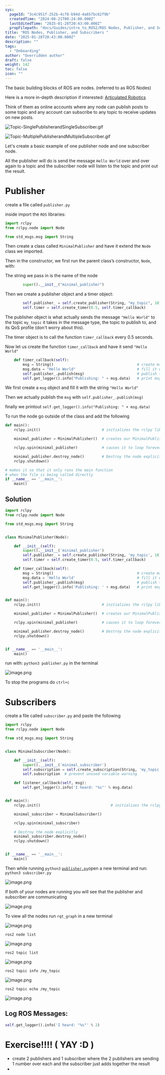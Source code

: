 ```yaml
---
sys:
  pageId: "3c4c951f-252b-4cf8-b94d-4a657bc62f9b"
  createdTime: "2024-08-21T00:24:00.000Z"
  lastEditedTime: "2025-01-28T20:43:00.000Z"
  propFilepath: "docs/Guides/intro_to_ROS2/ROS Nodes, Publisher, and Subscribers .md"
title: "ROS Nodes, Publisher, and Subscribers "
date: "2025-01-28T20:43:00.000Z"
description: ""
tags:
  - "Onboarding"
author: "Overridden author"
draft: false
weight: 142
toc: false
icon: ""
---
```


The basic building blocks of ROS are nodes. (referred to as ROS Nodes)

Here is a more in-depth description if interested: [Articulated Robotics](https://articulatedrobotics.xyz/tutorials/ready-for-ros/ros-overview#2-nodes)

Think of them as online accounts where any node can publish posts to some topic and any account can subscribe to any topic to receive updates on new posts.

![Topic-SinglePublisherandSingleSubscriber.gif](https://docs.ros.org/en/humble/_images/Topic-SinglePublisherandSingleSubscriber.gif)

![Topic-MultiplePublisherandMultipleSubscriber.gif](https://docs.ros.org/en/humble/_images/Topic-MultiplePublisherandMultipleSubscriber.gif)

Let's create a basic example of one publisher node and one subscriber node.

All the publisher will do is send the message `Hello World` over and over again to a topic and the subscriber node will listen to the topic and print out the result.

# Publisher

create a file called `publisher.py` 

inside import the `ROS` libraries:

```python
import rclpy
from rclpy.node import Node

from std_msgs.msg import String
```

Then create a class called `MinimalPublisher` and have it extend the `Node` class we imported.

Then in the constructor, we first run the parent class’s constructor, `Node`, with:

The string we pass in is the name of the node

```python
        super().__init__("minimal_publisher")
```

Then we create a publisher object and a timer object:

```python
        self.publisher_ = self.create_publisher(String, "my_topic", 10)
        self.timer = self.create_timer(0.5, self.timer_callback)
```

The publisher object is what actually sends the message `"Hello World"` to the topic `my_topic` it takes in the message type, the topic to publish to, and its QoS profile (don't worry about this).

The timer object is to call the function `timer_callback` every 0.5 seconds.

Now let us create the function `timer_callback` and have it send `"Hello World"`

```python
    def timer_callback(self):
        msg = String()                                      # create msg object
        msg.data = "Hello World"                            # fill it with data
        self.publisher_.publish(msg)                        # publish the message
        self.get_logger().info("Publishing: " + msg.data)   # print msg
```

We first create a `msg` object and fill it with the string `"Hello World"`

Then we actually publish the `msg` with `self.publisher_.publish(msg)`

finally we printout `self.get_logger().info("Publishing: " + msg.data)`

To run the node go outside of the class and add the following

```python
def main():
    rclpy.init()                            # initializes the rclpy library

    minimal_publisher = MinimalPublisher()  # creates our MinimalPublisher object

    rclpy.spin(minimal_publisher)           # causes it to loop forever

    minimal_publisher.destroy_node()        # Destroy the node explicitly
    rclpy.shutdown()

# makes it so that it only runs the main function
# when the file is being called directly
if __name__ == '__main__': 
    main()
```

## Solution

```python
import rclpy
from rclpy.node import Node

from std_msgs.msg import String


class MinimalPublisher(Node):

    def __init__(self):
        super().__init__('minimal_publisher')
        self.publisher_ = self.create_publisher(String, 'my_topic', 10)
        self.timer = self.create_timer(0.5, self.timer_callback)

    def timer_callback(self):
        msg = String()                                      # create msg object
        msg.data = 'Hello World'                            # fill it with data
        self.publisher_.publish(msg)                        # publish the message
        self.get_logger().info('Publishing: ' + msg.data)   # print msg


def main():
    rclpy.init()                            # initializes the rclpy library

    minimal_publisher = MinimalPublisher()  # creates our MinimalPublisher object

    rclpy.spin(minimal_publisher)           # causes it to loop forever

    minimal_publisher.destroy_node()        # Destroy the node explicitly
    rclpy.shutdown()


if __name__ == '__main__':
    main()
```

run with: `python3 publisher.py` in the terminal

![image.png](https://prod-files-secure.s3.us-west-2.amazonaws.com/d518164a-d88e-44d1-a4ee-3adb3bd8bce0/9214accb-ad5b-44f1-a31c-b3167c59138b/image.png?X-Amz-Algorithm=AWS4-HMAC-SHA256&X-Amz-Content-Sha256=UNSIGNED-PAYLOAD&X-Amz-Credential=ASIAZI2LB4663EF7WIER%2F20250310%2Fus-west-2%2Fs3%2Faws4_request&X-Amz-Date=20250310T100816Z&X-Amz-Expires=3600&X-Amz-Security-Token=IQoJb3JpZ2luX2VjEEIaCXVzLXdlc3QtMiJHMEUCIQCRGF7H%2FUCA33%2BD4R7aMoPcTVuh7T9jPB7D65%2FfvOtRgAIgHGbPKrDpj%2B9tmGzQkMJpS7GYCLYjplg%2B2aIeR29fyLkqiAQIi%2F%2F%2F%2F%2F%2F%2F%2F%2F%2F%2FARAAGgw2Mzc0MjMxODM4MDUiDCHhejBZ4p7XyJSMqSrcA032Y2DYPz2bowCCMalYsV6FJGeL9HVbBUKXTzSiout9hLjQflDrMh8hcXttcN%2BzXTe5YvpiDXyJifaYOh4%2B5Irm1fg1%2F6Xa%2FgbpFTKgWyZf%2Bc9bRJWRHakbuRUBb7o%2BwWx%2Bcn8Or8hVZIgFvZQoim1TUYV2yYhLKL8RxqvjxWnjjsPbbDA6Cr3XeIrWDSNKbHBdNHgydRF6zZFJ%2BxvAtzHqK8vr2sHKnI9m5qPBg74IHcT6q8G0xiGiGKy2GvjN%2BRX5DpGqq7lAHr%2BEYbXLd39syt%2BrJbnIJkliqMVKtICOmY14mF5opXyUN0r1sPE%2FH9XMXzuStfLsW4y116L3SEqzAV8UGhEcCjMIC%2BYjnGFPiMqO99t1fKY5EgBzRAL%2Bdw4SEXY9KF1gqz%2BJAziY%2F7Q7ruGl6msDaKK6vuiuLtxxUUGGuzvSFIDzSnSZ1QUZILLSKxZvb4bADSTcunBhrToJ%2Fy%2Fo7wK6GnRJiJ8hYD7Eed8gZuQK8Wt6IgR5KfZR1r9t3xo4M%2BNV0nC2F6ctiYDLBbwXDhIgIC2%2BI3pfHltMelzM%2FdWCqfOu2eVqUErPQxksMUDg%2F6mM6TTqdzmKYWKaIF2rpclKpPX6XyJGLPZyrSbfB%2F2eSQ8qR1UYMK7our4GOqUBX5aGEK4scIpdNZKl14NjY7AledrvgpnWrPbIabvruw%2FKIE9q2kBF%2BWQ1rCMa9IXa%2F%2FM2IjVYh8ItDLnir%2FLixPOH2vLfxcXea93yez8vGC1BN%2BKdmJUlQk1RDMLSmb9r36CceRqW6loDMP9gUyHhdULEM9V7KYa2wVE8h4Mpz3EBdk7qhSjJyq4s4AY%2FH9km763LnsQI5l%2BgsoZOR1YbRFE751FW&X-Amz-Signature=1dfeb2efc1757271a09527e98c4ab96a9eb46993743ffb3d1f5b4b383630dda4&X-Amz-SignedHeaders=host&x-id=GetObject)

To stop the programs do `ctrl+c`

# Subscribers

create a file called `subscriber.py` and paste the following

```python
import rclpy
from rclpy.node import Node

from std_msgs.msg import String


class MinimalSubscriber(Node):

    def __init__(self):
        super().__init__('minimal_subscriber')
        self.subscription = self.create_subscription(String, 'my_topic', self.listener_callback, 10)
        self.subscription  # prevent unused variable warning

    def listener_callback(self, msg):
        self.get_logger().info('I heard: "%s"' % msg.data)


def main():
    rclpy.init()                                # initializes the rclpy library

    minimal_subscriber = MinimalSubscriber()

    rclpy.spin(minimal_subscriber)

    # Destroy the node explicitly
    minimal_subscriber.destroy_node()
    rclpy.shutdown()


if __name__ == '__main__':
    main()
```

Then while running `python3` [`publisher.py`](http://publisher.py/)open a new terminal and run: `python3 subscriber.py` 

![image.png](https://prod-files-secure.s3.us-west-2.amazonaws.com/d518164a-d88e-44d1-a4ee-3adb3bd8bce0/611fccf2-c738-4dbd-94e9-98f209092866/image.png?X-Amz-Algorithm=AWS4-HMAC-SHA256&X-Amz-Content-Sha256=UNSIGNED-PAYLOAD&X-Amz-Credential=ASIAZI2LB4663EF7WIER%2F20250310%2Fus-west-2%2Fs3%2Faws4_request&X-Amz-Date=20250310T100816Z&X-Amz-Expires=3600&X-Amz-Security-Token=IQoJb3JpZ2luX2VjEEIaCXVzLXdlc3QtMiJHMEUCIQCRGF7H%2FUCA33%2BD4R7aMoPcTVuh7T9jPB7D65%2FfvOtRgAIgHGbPKrDpj%2B9tmGzQkMJpS7GYCLYjplg%2B2aIeR29fyLkqiAQIi%2F%2F%2F%2F%2F%2F%2F%2F%2F%2F%2FARAAGgw2Mzc0MjMxODM4MDUiDCHhejBZ4p7XyJSMqSrcA032Y2DYPz2bowCCMalYsV6FJGeL9HVbBUKXTzSiout9hLjQflDrMh8hcXttcN%2BzXTe5YvpiDXyJifaYOh4%2B5Irm1fg1%2F6Xa%2FgbpFTKgWyZf%2Bc9bRJWRHakbuRUBb7o%2BwWx%2Bcn8Or8hVZIgFvZQoim1TUYV2yYhLKL8RxqvjxWnjjsPbbDA6Cr3XeIrWDSNKbHBdNHgydRF6zZFJ%2BxvAtzHqK8vr2sHKnI9m5qPBg74IHcT6q8G0xiGiGKy2GvjN%2BRX5DpGqq7lAHr%2BEYbXLd39syt%2BrJbnIJkliqMVKtICOmY14mF5opXyUN0r1sPE%2FH9XMXzuStfLsW4y116L3SEqzAV8UGhEcCjMIC%2BYjnGFPiMqO99t1fKY5EgBzRAL%2Bdw4SEXY9KF1gqz%2BJAziY%2F7Q7ruGl6msDaKK6vuiuLtxxUUGGuzvSFIDzSnSZ1QUZILLSKxZvb4bADSTcunBhrToJ%2Fy%2Fo7wK6GnRJiJ8hYD7Eed8gZuQK8Wt6IgR5KfZR1r9t3xo4M%2BNV0nC2F6ctiYDLBbwXDhIgIC2%2BI3pfHltMelzM%2FdWCqfOu2eVqUErPQxksMUDg%2F6mM6TTqdzmKYWKaIF2rpclKpPX6XyJGLPZyrSbfB%2F2eSQ8qR1UYMK7our4GOqUBX5aGEK4scIpdNZKl14NjY7AledrvgpnWrPbIabvruw%2FKIE9q2kBF%2BWQ1rCMa9IXa%2F%2FM2IjVYh8ItDLnir%2FLixPOH2vLfxcXea93yez8vGC1BN%2BKdmJUlQk1RDMLSmb9r36CceRqW6loDMP9gUyHhdULEM9V7KYa2wVE8h4Mpz3EBdk7qhSjJyq4s4AY%2FH9km763LnsQI5l%2BgsoZOR1YbRFE751FW&X-Amz-Signature=ca9ab837db2a7c033f1ae7debfa3bf691a89b4b997c908f6e9f1946a8f7f99ac&X-Amz-SignedHeaders=host&x-id=GetObject)

If both of your nodes are running you will see that the publisher and subscriber are communicating

![image.png](https://prod-files-secure.s3.us-west-2.amazonaws.com/d518164a-d88e-44d1-a4ee-3adb3bd8bce0/eea428b5-1cf0-43bb-a30b-81cbaf6c5c78/image.png?X-Amz-Algorithm=AWS4-HMAC-SHA256&X-Amz-Content-Sha256=UNSIGNED-PAYLOAD&X-Amz-Credential=ASIAZI2LB4663EF7WIER%2F20250310%2Fus-west-2%2Fs3%2Faws4_request&X-Amz-Date=20250310T100816Z&X-Amz-Expires=3600&X-Amz-Security-Token=IQoJb3JpZ2luX2VjEEIaCXVzLXdlc3QtMiJHMEUCIQCRGF7H%2FUCA33%2BD4R7aMoPcTVuh7T9jPB7D65%2FfvOtRgAIgHGbPKrDpj%2B9tmGzQkMJpS7GYCLYjplg%2B2aIeR29fyLkqiAQIi%2F%2F%2F%2F%2F%2F%2F%2F%2F%2F%2FARAAGgw2Mzc0MjMxODM4MDUiDCHhejBZ4p7XyJSMqSrcA032Y2DYPz2bowCCMalYsV6FJGeL9HVbBUKXTzSiout9hLjQflDrMh8hcXttcN%2BzXTe5YvpiDXyJifaYOh4%2B5Irm1fg1%2F6Xa%2FgbpFTKgWyZf%2Bc9bRJWRHakbuRUBb7o%2BwWx%2Bcn8Or8hVZIgFvZQoim1TUYV2yYhLKL8RxqvjxWnjjsPbbDA6Cr3XeIrWDSNKbHBdNHgydRF6zZFJ%2BxvAtzHqK8vr2sHKnI9m5qPBg74IHcT6q8G0xiGiGKy2GvjN%2BRX5DpGqq7lAHr%2BEYbXLd39syt%2BrJbnIJkliqMVKtICOmY14mF5opXyUN0r1sPE%2FH9XMXzuStfLsW4y116L3SEqzAV8UGhEcCjMIC%2BYjnGFPiMqO99t1fKY5EgBzRAL%2Bdw4SEXY9KF1gqz%2BJAziY%2F7Q7ruGl6msDaKK6vuiuLtxxUUGGuzvSFIDzSnSZ1QUZILLSKxZvb4bADSTcunBhrToJ%2Fy%2Fo7wK6GnRJiJ8hYD7Eed8gZuQK8Wt6IgR5KfZR1r9t3xo4M%2BNV0nC2F6ctiYDLBbwXDhIgIC2%2BI3pfHltMelzM%2FdWCqfOu2eVqUErPQxksMUDg%2F6mM6TTqdzmKYWKaIF2rpclKpPX6XyJGLPZyrSbfB%2F2eSQ8qR1UYMK7our4GOqUBX5aGEK4scIpdNZKl14NjY7AledrvgpnWrPbIabvruw%2FKIE9q2kBF%2BWQ1rCMa9IXa%2F%2FM2IjVYh8ItDLnir%2FLixPOH2vLfxcXea93yez8vGC1BN%2BKdmJUlQk1RDMLSmb9r36CceRqW6loDMP9gUyHhdULEM9V7KYa2wVE8h4Mpz3EBdk7qhSjJyq4s4AY%2FH9km763LnsQI5l%2BgsoZOR1YbRFE751FW&X-Amz-Signature=9ca93610756437376178e3332471d35cc326507471b9e737728281ce81b6be08&X-Amz-SignedHeaders=host&x-id=GetObject)

To view all the nodes run `rqt_graph` in a new terminal

![image.png](https://prod-files-secure.s3.us-west-2.amazonaws.com/d518164a-d88e-44d1-a4ee-3adb3bd8bce0/1d98e964-4318-4d62-b5c4-8c8f78368598/image.png?X-Amz-Algorithm=AWS4-HMAC-SHA256&X-Amz-Content-Sha256=UNSIGNED-PAYLOAD&X-Amz-Credential=ASIAZI2LB4663EF7WIER%2F20250310%2Fus-west-2%2Fs3%2Faws4_request&X-Amz-Date=20250310T100816Z&X-Amz-Expires=3600&X-Amz-Security-Token=IQoJb3JpZ2luX2VjEEIaCXVzLXdlc3QtMiJHMEUCIQCRGF7H%2FUCA33%2BD4R7aMoPcTVuh7T9jPB7D65%2FfvOtRgAIgHGbPKrDpj%2B9tmGzQkMJpS7GYCLYjplg%2B2aIeR29fyLkqiAQIi%2F%2F%2F%2F%2F%2F%2F%2F%2F%2F%2FARAAGgw2Mzc0MjMxODM4MDUiDCHhejBZ4p7XyJSMqSrcA032Y2DYPz2bowCCMalYsV6FJGeL9HVbBUKXTzSiout9hLjQflDrMh8hcXttcN%2BzXTe5YvpiDXyJifaYOh4%2B5Irm1fg1%2F6Xa%2FgbpFTKgWyZf%2Bc9bRJWRHakbuRUBb7o%2BwWx%2Bcn8Or8hVZIgFvZQoim1TUYV2yYhLKL8RxqvjxWnjjsPbbDA6Cr3XeIrWDSNKbHBdNHgydRF6zZFJ%2BxvAtzHqK8vr2sHKnI9m5qPBg74IHcT6q8G0xiGiGKy2GvjN%2BRX5DpGqq7lAHr%2BEYbXLd39syt%2BrJbnIJkliqMVKtICOmY14mF5opXyUN0r1sPE%2FH9XMXzuStfLsW4y116L3SEqzAV8UGhEcCjMIC%2BYjnGFPiMqO99t1fKY5EgBzRAL%2Bdw4SEXY9KF1gqz%2BJAziY%2F7Q7ruGl6msDaKK6vuiuLtxxUUGGuzvSFIDzSnSZ1QUZILLSKxZvb4bADSTcunBhrToJ%2Fy%2Fo7wK6GnRJiJ8hYD7Eed8gZuQK8Wt6IgR5KfZR1r9t3xo4M%2BNV0nC2F6ctiYDLBbwXDhIgIC2%2BI3pfHltMelzM%2FdWCqfOu2eVqUErPQxksMUDg%2F6mM6TTqdzmKYWKaIF2rpclKpPX6XyJGLPZyrSbfB%2F2eSQ8qR1UYMK7our4GOqUBX5aGEK4scIpdNZKl14NjY7AledrvgpnWrPbIabvruw%2FKIE9q2kBF%2BWQ1rCMa9IXa%2F%2FM2IjVYh8ItDLnir%2FLixPOH2vLfxcXea93yez8vGC1BN%2BKdmJUlQk1RDMLSmb9r36CceRqW6loDMP9gUyHhdULEM9V7KYa2wVE8h4Mpz3EBdk7qhSjJyq4s4AY%2FH9km763LnsQI5l%2BgsoZOR1YbRFE751FW&X-Amz-Signature=eed83cac29282a1df48fe7189f8e268a68cc29593dcc7e8cc841a610a0df706d&X-Amz-SignedHeaders=host&x-id=GetObject)

`ros2 node list`

![image.png](https://prod-files-secure.s3.us-west-2.amazonaws.com/d518164a-d88e-44d1-a4ee-3adb3bd8bce0/680ac8cf-e6d9-4164-9ece-5b9a6fccffee/image.png?X-Amz-Algorithm=AWS4-HMAC-SHA256&X-Amz-Content-Sha256=UNSIGNED-PAYLOAD&X-Amz-Credential=ASIAZI2LB4663EF7WIER%2F20250310%2Fus-west-2%2Fs3%2Faws4_request&X-Amz-Date=20250310T100816Z&X-Amz-Expires=3600&X-Amz-Security-Token=IQoJb3JpZ2luX2VjEEIaCXVzLXdlc3QtMiJHMEUCIQCRGF7H%2FUCA33%2BD4R7aMoPcTVuh7T9jPB7D65%2FfvOtRgAIgHGbPKrDpj%2B9tmGzQkMJpS7GYCLYjplg%2B2aIeR29fyLkqiAQIi%2F%2F%2F%2F%2F%2F%2F%2F%2F%2F%2FARAAGgw2Mzc0MjMxODM4MDUiDCHhejBZ4p7XyJSMqSrcA032Y2DYPz2bowCCMalYsV6FJGeL9HVbBUKXTzSiout9hLjQflDrMh8hcXttcN%2BzXTe5YvpiDXyJifaYOh4%2B5Irm1fg1%2F6Xa%2FgbpFTKgWyZf%2Bc9bRJWRHakbuRUBb7o%2BwWx%2Bcn8Or8hVZIgFvZQoim1TUYV2yYhLKL8RxqvjxWnjjsPbbDA6Cr3XeIrWDSNKbHBdNHgydRF6zZFJ%2BxvAtzHqK8vr2sHKnI9m5qPBg74IHcT6q8G0xiGiGKy2GvjN%2BRX5DpGqq7lAHr%2BEYbXLd39syt%2BrJbnIJkliqMVKtICOmY14mF5opXyUN0r1sPE%2FH9XMXzuStfLsW4y116L3SEqzAV8UGhEcCjMIC%2BYjnGFPiMqO99t1fKY5EgBzRAL%2Bdw4SEXY9KF1gqz%2BJAziY%2F7Q7ruGl6msDaKK6vuiuLtxxUUGGuzvSFIDzSnSZ1QUZILLSKxZvb4bADSTcunBhrToJ%2Fy%2Fo7wK6GnRJiJ8hYD7Eed8gZuQK8Wt6IgR5KfZR1r9t3xo4M%2BNV0nC2F6ctiYDLBbwXDhIgIC2%2BI3pfHltMelzM%2FdWCqfOu2eVqUErPQxksMUDg%2F6mM6TTqdzmKYWKaIF2rpclKpPX6XyJGLPZyrSbfB%2F2eSQ8qR1UYMK7our4GOqUBX5aGEK4scIpdNZKl14NjY7AledrvgpnWrPbIabvruw%2FKIE9q2kBF%2BWQ1rCMa9IXa%2F%2FM2IjVYh8ItDLnir%2FLixPOH2vLfxcXea93yez8vGC1BN%2BKdmJUlQk1RDMLSmb9r36CceRqW6loDMP9gUyHhdULEM9V7KYa2wVE8h4Mpz3EBdk7qhSjJyq4s4AY%2FH9km763LnsQI5l%2BgsoZOR1YbRFE751FW&X-Amz-Signature=ff1cfb0d40a691156257c4884a7b513d973c1cbf79c5c5d848140b27a4e3f291&X-Amz-SignedHeaders=host&x-id=GetObject)

`ros2 topic list`

![image.png](https://prod-files-secure.s3.us-west-2.amazonaws.com/d518164a-d88e-44d1-a4ee-3adb3bd8bce0/eee2ebe1-27ef-4a4a-96fb-2ca54126fb29/image.png?X-Amz-Algorithm=AWS4-HMAC-SHA256&X-Amz-Content-Sha256=UNSIGNED-PAYLOAD&X-Amz-Credential=ASIAZI2LB4663EF7WIER%2F20250310%2Fus-west-2%2Fs3%2Faws4_request&X-Amz-Date=20250310T100816Z&X-Amz-Expires=3600&X-Amz-Security-Token=IQoJb3JpZ2luX2VjEEIaCXVzLXdlc3QtMiJHMEUCIQCRGF7H%2FUCA33%2BD4R7aMoPcTVuh7T9jPB7D65%2FfvOtRgAIgHGbPKrDpj%2B9tmGzQkMJpS7GYCLYjplg%2B2aIeR29fyLkqiAQIi%2F%2F%2F%2F%2F%2F%2F%2F%2F%2F%2FARAAGgw2Mzc0MjMxODM4MDUiDCHhejBZ4p7XyJSMqSrcA032Y2DYPz2bowCCMalYsV6FJGeL9HVbBUKXTzSiout9hLjQflDrMh8hcXttcN%2BzXTe5YvpiDXyJifaYOh4%2B5Irm1fg1%2F6Xa%2FgbpFTKgWyZf%2Bc9bRJWRHakbuRUBb7o%2BwWx%2Bcn8Or8hVZIgFvZQoim1TUYV2yYhLKL8RxqvjxWnjjsPbbDA6Cr3XeIrWDSNKbHBdNHgydRF6zZFJ%2BxvAtzHqK8vr2sHKnI9m5qPBg74IHcT6q8G0xiGiGKy2GvjN%2BRX5DpGqq7lAHr%2BEYbXLd39syt%2BrJbnIJkliqMVKtICOmY14mF5opXyUN0r1sPE%2FH9XMXzuStfLsW4y116L3SEqzAV8UGhEcCjMIC%2BYjnGFPiMqO99t1fKY5EgBzRAL%2Bdw4SEXY9KF1gqz%2BJAziY%2F7Q7ruGl6msDaKK6vuiuLtxxUUGGuzvSFIDzSnSZ1QUZILLSKxZvb4bADSTcunBhrToJ%2Fy%2Fo7wK6GnRJiJ8hYD7Eed8gZuQK8Wt6IgR5KfZR1r9t3xo4M%2BNV0nC2F6ctiYDLBbwXDhIgIC2%2BI3pfHltMelzM%2FdWCqfOu2eVqUErPQxksMUDg%2F6mM6TTqdzmKYWKaIF2rpclKpPX6XyJGLPZyrSbfB%2F2eSQ8qR1UYMK7our4GOqUBX5aGEK4scIpdNZKl14NjY7AledrvgpnWrPbIabvruw%2FKIE9q2kBF%2BWQ1rCMa9IXa%2F%2FM2IjVYh8ItDLnir%2FLixPOH2vLfxcXea93yez8vGC1BN%2BKdmJUlQk1RDMLSmb9r36CceRqW6loDMP9gUyHhdULEM9V7KYa2wVE8h4Mpz3EBdk7qhSjJyq4s4AY%2FH9km763LnsQI5l%2BgsoZOR1YbRFE751FW&X-Amz-Signature=ba2c607bb414f1976f882c37534aa6fb876ac3307bfc069feca66850cab6a045&X-Amz-SignedHeaders=host&x-id=GetObject)

`ros2 topic info /my_topic`

![image.png](https://prod-files-secure.s3.us-west-2.amazonaws.com/d518164a-d88e-44d1-a4ee-3adb3bd8bce0/6288ef12-cb9e-406f-b9eb-65feed3a9011/image.png?X-Amz-Algorithm=AWS4-HMAC-SHA256&X-Amz-Content-Sha256=UNSIGNED-PAYLOAD&X-Amz-Credential=ASIAZI2LB4663EF7WIER%2F20250310%2Fus-west-2%2Fs3%2Faws4_request&X-Amz-Date=20250310T100816Z&X-Amz-Expires=3600&X-Amz-Security-Token=IQoJb3JpZ2luX2VjEEIaCXVzLXdlc3QtMiJHMEUCIQCRGF7H%2FUCA33%2BD4R7aMoPcTVuh7T9jPB7D65%2FfvOtRgAIgHGbPKrDpj%2B9tmGzQkMJpS7GYCLYjplg%2B2aIeR29fyLkqiAQIi%2F%2F%2F%2F%2F%2F%2F%2F%2F%2F%2FARAAGgw2Mzc0MjMxODM4MDUiDCHhejBZ4p7XyJSMqSrcA032Y2DYPz2bowCCMalYsV6FJGeL9HVbBUKXTzSiout9hLjQflDrMh8hcXttcN%2BzXTe5YvpiDXyJifaYOh4%2B5Irm1fg1%2F6Xa%2FgbpFTKgWyZf%2Bc9bRJWRHakbuRUBb7o%2BwWx%2Bcn8Or8hVZIgFvZQoim1TUYV2yYhLKL8RxqvjxWnjjsPbbDA6Cr3XeIrWDSNKbHBdNHgydRF6zZFJ%2BxvAtzHqK8vr2sHKnI9m5qPBg74IHcT6q8G0xiGiGKy2GvjN%2BRX5DpGqq7lAHr%2BEYbXLd39syt%2BrJbnIJkliqMVKtICOmY14mF5opXyUN0r1sPE%2FH9XMXzuStfLsW4y116L3SEqzAV8UGhEcCjMIC%2BYjnGFPiMqO99t1fKY5EgBzRAL%2Bdw4SEXY9KF1gqz%2BJAziY%2F7Q7ruGl6msDaKK6vuiuLtxxUUGGuzvSFIDzSnSZ1QUZILLSKxZvb4bADSTcunBhrToJ%2Fy%2Fo7wK6GnRJiJ8hYD7Eed8gZuQK8Wt6IgR5KfZR1r9t3xo4M%2BNV0nC2F6ctiYDLBbwXDhIgIC2%2BI3pfHltMelzM%2FdWCqfOu2eVqUErPQxksMUDg%2F6mM6TTqdzmKYWKaIF2rpclKpPX6XyJGLPZyrSbfB%2F2eSQ8qR1UYMK7our4GOqUBX5aGEK4scIpdNZKl14NjY7AledrvgpnWrPbIabvruw%2FKIE9q2kBF%2BWQ1rCMa9IXa%2F%2FM2IjVYh8ItDLnir%2FLixPOH2vLfxcXea93yez8vGC1BN%2BKdmJUlQk1RDMLSmb9r36CceRqW6loDMP9gUyHhdULEM9V7KYa2wVE8h4Mpz3EBdk7qhSjJyq4s4AY%2FH9km763LnsQI5l%2BgsoZOR1YbRFE751FW&X-Amz-Signature=2483016f69baa99d010062cf9561d776fdd7043bbfcf888d3d7bc6d4feccf10b&X-Amz-SignedHeaders=host&x-id=GetObject)

`ros2 topic echo /my_topic`

![image.png](https://prod-files-secure.s3.us-west-2.amazonaws.com/d518164a-d88e-44d1-a4ee-3adb3bd8bce0/0a6fcb4d-422d-4a6c-a803-749ef4adf2c6/image.png?X-Amz-Algorithm=AWS4-HMAC-SHA256&X-Amz-Content-Sha256=UNSIGNED-PAYLOAD&X-Amz-Credential=ASIAZI2LB4663EF7WIER%2F20250310%2Fus-west-2%2Fs3%2Faws4_request&X-Amz-Date=20250310T100816Z&X-Amz-Expires=3600&X-Amz-Security-Token=IQoJb3JpZ2luX2VjEEIaCXVzLXdlc3QtMiJHMEUCIQCRGF7H%2FUCA33%2BD4R7aMoPcTVuh7T9jPB7D65%2FfvOtRgAIgHGbPKrDpj%2B9tmGzQkMJpS7GYCLYjplg%2B2aIeR29fyLkqiAQIi%2F%2F%2F%2F%2F%2F%2F%2F%2F%2F%2FARAAGgw2Mzc0MjMxODM4MDUiDCHhejBZ4p7XyJSMqSrcA032Y2DYPz2bowCCMalYsV6FJGeL9HVbBUKXTzSiout9hLjQflDrMh8hcXttcN%2BzXTe5YvpiDXyJifaYOh4%2B5Irm1fg1%2F6Xa%2FgbpFTKgWyZf%2Bc9bRJWRHakbuRUBb7o%2BwWx%2Bcn8Or8hVZIgFvZQoim1TUYV2yYhLKL8RxqvjxWnjjsPbbDA6Cr3XeIrWDSNKbHBdNHgydRF6zZFJ%2BxvAtzHqK8vr2sHKnI9m5qPBg74IHcT6q8G0xiGiGKy2GvjN%2BRX5DpGqq7lAHr%2BEYbXLd39syt%2BrJbnIJkliqMVKtICOmY14mF5opXyUN0r1sPE%2FH9XMXzuStfLsW4y116L3SEqzAV8UGhEcCjMIC%2BYjnGFPiMqO99t1fKY5EgBzRAL%2Bdw4SEXY9KF1gqz%2BJAziY%2F7Q7ruGl6msDaKK6vuiuLtxxUUGGuzvSFIDzSnSZ1QUZILLSKxZvb4bADSTcunBhrToJ%2Fy%2Fo7wK6GnRJiJ8hYD7Eed8gZuQK8Wt6IgR5KfZR1r9t3xo4M%2BNV0nC2F6ctiYDLBbwXDhIgIC2%2BI3pfHltMelzM%2FdWCqfOu2eVqUErPQxksMUDg%2F6mM6TTqdzmKYWKaIF2rpclKpPX6XyJGLPZyrSbfB%2F2eSQ8qR1UYMK7our4GOqUBX5aGEK4scIpdNZKl14NjY7AledrvgpnWrPbIabvruw%2FKIE9q2kBF%2BWQ1rCMa9IXa%2F%2FM2IjVYh8ItDLnir%2FLixPOH2vLfxcXea93yez8vGC1BN%2BKdmJUlQk1RDMLSmb9r36CceRqW6loDMP9gUyHhdULEM9V7KYa2wVE8h4Mpz3EBdk7qhSjJyq4s4AY%2FH9km763LnsQI5l%2BgsoZOR1YbRFE751FW&X-Amz-Signature=e78abcef87d12b512f4fd4ef4f6ed3eb4510b0491a7bc47cf2c5b64369189cf5&X-Amz-SignedHeaders=host&x-id=GetObject)

## Log ROS Messages:

```python
self.get_logger().info('I heard: "%s"' % 2)
```

# Exercise!!!! ( YAY :D )

- create 2 publishers and 1 subscriber where the 2 publishers are sending 1 number over each and the subscriber just adds together the result
- 
